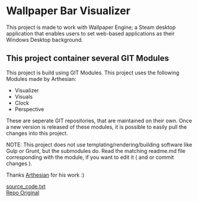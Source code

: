 # Wallpaper Bar Visualizer
This project is made to work with Wallpaper Engine; a Steam desktop application that enables users to set web-based applications as their Windows Desktop background.

## This project container several GIT Modules
This project is build using GIT Modules. This project uses the following Modules made by Arthesian:
* Visualizer
* Visuals
* Clock
* Perspective

These are seperate GIT repositories, that are maintained on their own. Once a new version is released of these modules, it is possible to easily pull the changes into this project.

NOTE: This project does not use templating/rendering/building software like Gulp or Grunt, but the submodules do. Read the matching readme.md file corresponding with the module, if you want to edit it ( and or commit changes ).


Thanks [Arthesian](https://bitbucket.org/Arthesian) for his work :)

[source_code.txt](https://github.com/HideakiAtsuyo/wallpaper-module-visualizer/blob/main/source_code.txt)<br>[Repo Original](https://bitbucket.org/Arthesian/wallpaper-module-visualizer)
